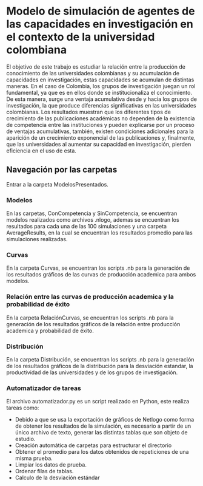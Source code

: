 # Modelo de simulación de agentes de las capacidades en investigación en el contexto de la universidad colombiana
El objetivo de este trabajo es estudiar la relación entre la producción de conocimiento de las universidades colombianas y su acumulación de capacidades en investigación, estas capacidades se acumulan de distintas maneras. En el caso de Colombia, los grupos de investigación juegan un rol fundamental, ya que es en ellos donde se institucionaliza el conocimiento. De esta manera, surge una ventaja acumulativa desde y hacia los grupos de investigación, la que produce diferencias significativas en las universidades colombianas. Los resultados muestran que los diferentes tipos de crecimiento de las publicaciones académicas no dependen de la existencia de competencia entre las instituciones y pueden explicarse por un proceso de ventajas acumulativas, también, existen condiciones adicionales para la aparición de un crecimiento exponencial de las publicaciones y, finalmente, que las universidades al aumentar su capacidad en investigación, pierden eficiencia en el uso de esta.

## Navegación por las carpetas
Entrar a la carpeta ModelosPresentados.
### Modelos
En las carpetas, ConCompetencia y SinCompetencia, se encuentran modelos realizados como archivos .nlogo, ademas se encuentran los resultados para cada una de las 100 simulaciones y una carpeta AverageResults, en la cual se encuentran los resultados promedio para las simulaciones realizadas.

### Curvas
En la carpeta Curvas, se encuentran los scripts .nb para la generación de los resultados gráficos de las curvas de producción academica para ambos modelos.

### Relación entre las curvas de producción academica y la probabilidad de éxito
En la carpeta RelaciónCurvas, se encuentran los scripts .nb para la generación de los resultados gráficos de la relación entre producción academica y probabilidad de éxito.

### Distribución
En la carpeta Distribución, se encuentran los scripts .nb para la generación de los resultados gráficos de la distribución para la desviación estandar, la productividad de las universidades y de los grupos de investigación.

### Automatizador de tareas
El archivo automatizador.py es un script realizado en Python, este realiza tareas como:
*	Debido a que se usa la exportación de gráficos de Netlogo como forma de obtener los resultados de la simulación, es necesario a partir de un único archivo de texto, generar las distintas tablas que son objeto de estudio.
*	Creación automática de carpetas para estructurar el directorio
*	Obtener el promedio para los datos obtenidos de repeticiones de una misma prueba.
*	Limpiar los datos de prueba.
*	Ordenar filas de tablas.
*	Calculo de la desviación estándar
